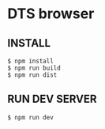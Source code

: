 # DTS browser

## INSTALL
```
$ npm install
$ npm run build
$ npm run dist
```

## RUN DEV SERVER
```
$ npm run dev
```

